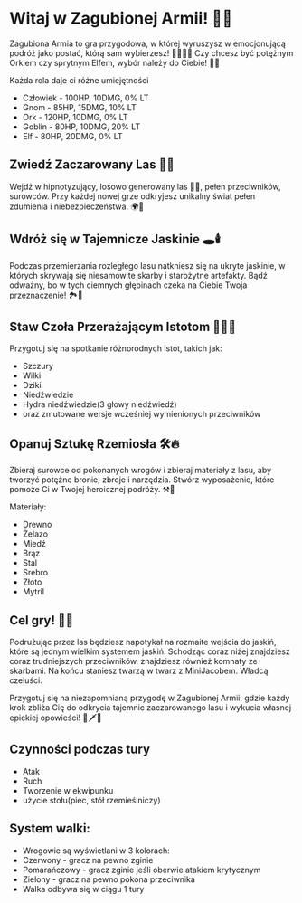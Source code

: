 # Witaj w Zagubionej Armii! 🌲🏹

Zagubiona Armia to gra przygodowa, w której wyruszysz w emocjonującą podróż jako postać, którą sam wybierzesz!
🧙‍♂️🧝‍♀️ Czy chcesz być potężnym Orkiem czy sprytnym Elfem, wybór należy do Ciebie! 💪🦄

Każda rola daje ci różne umiejętności
- Człowiek - 100HP, 10DMG, 0% LT
- Gnom - 85HP, 15DMG, 10% LT
- Ork - 120HP, 10DMG, 0% LT
- Goblin - 80HP, 10DMG, 20% LT
- Elf - 80HP, 20DMG, 0% LT

## Zwiedź Zaczarowany Las 🌳🍃

Wejdź w hipnotyzujący, losowo generowany las 🌲🌳, pełen przeciwników, surowców.
Przy każdej nowej grze odkryjesz unikalny świat pełen zdumienia i niebezpieczeństwa. 🌍🌟

## Wdróż się w Tajemnicze Jaskinie 🕳️🕯️

Podczas przemierzania rozległego lasu natkniesz się na ukryte jaskinie, w których skrywają się niesamowite skarby i starożytne artefakty. 
Bądź odważny, bo w tych ciemnych głębinach czeka na Ciebie Twoja przeznaczenie! 🏞️💎

## Staw Czoła Przerażającym Istotom 🐺🧟‍♂️

Przygotuj się na spotkanie różnorodnych istot, takich jak:
- Szczury
- Wilki
- Dziki
- Niedźwiedzie
- Hydra niedźwiedzie(3 głowy niedźwiedź)
- oraz zmutowane wersje wcześniej wymienionych przeciwników

## Opanuj Sztukę Rzemiosła 🛠️🔥

Zbieraj surowce od pokonanych wrogów i zbieraj materiały z lasu, aby tworzyć potężne bronie, zbroje i narzędzia. Stwórz wyposażenie, które pomoże Ci w Twojej heroicznej podróży. ⚒️💼

Materiały:
- Drewno
- Żelazo
- Miedź
- Brąz
- Stal
- Srebro
- Złoto
- Mytril

## Cel gry! 📜🌟
Podrużując przez las będziesz napotykał na rozmaite wejścia do jaskiń, które są jednym wielkim systemem jaskiń. Schodząc coraz niżej znajdziesz coraz trudniejszych przeciwników. znajdziesz również komnaty ze skarbami. Na końcu staniesz twarzą w twarz z MiniJacobem. Władcą czeluści.

Przygotuj się na niezapomnianą przygodę w Zagubionej Armii, gdzie każdy krok zbliża Cię do odkrycia tajemnic zaczarowanego lasu i wykucia własnej epickiej opowieści! 🌲🗡️🌟

## Czynności podczas tury
- Atak
- Ruch
- Tworzenie w ekwipunku
- użycie stołu(piec, stół rzemieślniczy)

## System walki:
- Wrogowie są wyświetlani w 3 kolorach:
- Czerwony - gracz na pewno zginie
- Pomarańczowy - gracz zginie jeśli oberwie atakiem krytycznym
- Zielony - gracz na pewno pokona przeciwnika
- Walka odbywa się w ciągu 1 tury